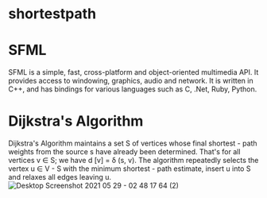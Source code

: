 # shortestpath
# SFML
SFML is a simple, fast, cross-platform and object-oriented multimedia API. It provides access to windowing, graphics, audio and network. It is written in C++, and has bindings for various languages such as C, .Net, Ruby, Python.
# Dijkstra's Algorithm
Dijkstra's Algorithm maintains a set S of vertices whose final shortest - path weights from the source s have already been determined. That's for all vertices v ∈ S; we have d [v] = δ (s, v). The algorithm repeatedly selects the vertex u ∈ V - S with the minimum shortest - path estimate, insert u into S and relaxes all edges leaving u.
![Desktop Screenshot 2021 05 29 - 02 48 17 64 (2)](https://user-images.githubusercontent.com/52422585/120042832-77703800-c028-11eb-8aec-2d6c2408f122.png)
